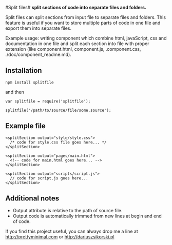 #Split files#
**split sections of code into separate files and folders.**

Split files can split sections from input file to separate files and folders. This feature is useful if you want to store multiple parts of code in one file and export them into separate files.

Example usage: writing component which combine html, javaScript, css and documentation in one file and split each section into file with proper extension (like component.html, component.js, .component.css, ./doc/component_readme.md).

## Installation
`
npm install splitfile
`

and then

```
var splitfile = require('splitfile');

splitfile('/path/to/source/file/some.source');
```

## Example file
```
<splitSection output="style/style.css">
  /* code for style.css file goes here... */
</splitSection>

<splitSection output="pages/main.html">
  <!-- code for main.html goes here... -->
</splitSection>

<splitSection output="scripts/script.js">
  // code for script.js goes here...
</splitSection>
```

## Additional notes
- Output attribute is relative to the path of source file.
- Output code is automatically trimmed from new lines at begin and end of code.

If you find this project useful, you can always drop me a line at http://prettyminimal.com or http://dariuszsikorski.pl
